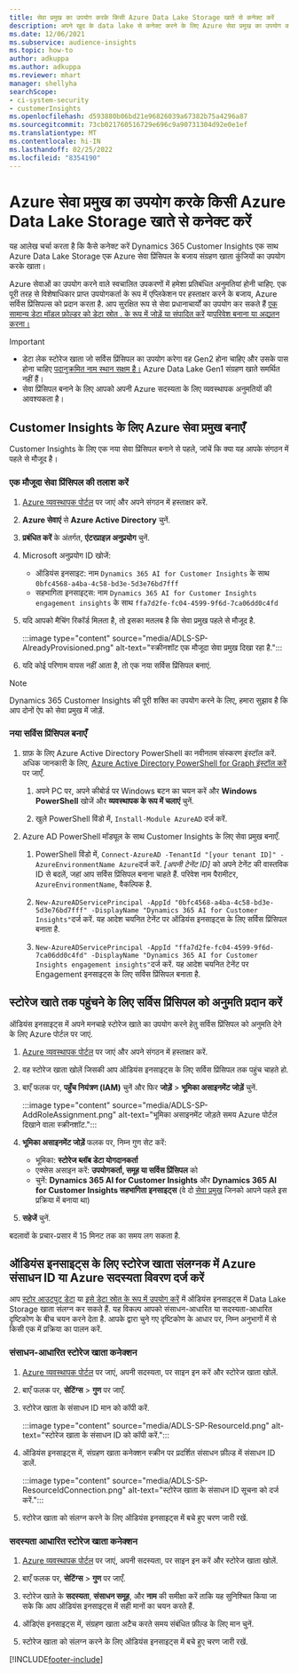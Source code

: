 ```yaml
---
title: सेवा प्रमुख का उपयोग करके किसी Azure Data Lake Storage खाते से कनेक्ट करें
description: अपने खुद के data lake से कनेक्ट करने के लिए Azure सेवा प्रमुख का उपयोग करें.
ms.date: 12/06/2021
ms.subservice: audience-insights
ms.topic: how-to
author: adkuppa
ms.author: adkuppa
ms.reviewer: mhart
manager: shellyha
searchScope:
- ci-system-security
- customerInsights
ms.openlocfilehash: d593880b06bd21e96826039a67382b75a4296a87
ms.sourcegitcommit: 73cb021760516729e696c9a90731304d92e0e1ef
ms.translationtype: MT
ms.contentlocale: hi-IN
ms.lasthandoff: 02/25/2022
ms.locfileid: "8354190"
---
```

# <a name="connect-to-an-azure-data-lake-storage-account-by-using-an-azure-service-principal"></a>Azure सेवा प्रमुख का उपयोग करके किसी Azure Data Lake Storage खाते से कनेक्ट करें

यह आलेख चर्चा करता है कि कैसे कनेक्ट करें Dynamics 365 Customer Insights एक साथ Azure Data Lake Storage एक Azure सेवा प्रिंसिपल के बजाय संग्रहण खाता कुंजियों का उपयोग करके खाता। 

Azure सेवाओं का उपयोग करने वाले स्वचालित उपकरणों में हमेशा प्रतिबंधित अनुमतियां होनी चाहिए. एक पूरी तरह से विशेषाधिकार प्राप्त उपयोगकर्ता के रूप में एप्लिकेशन पर हस्ताक्षर करने के बजाय, Azure सर्विस प्रिंसिपल्स को प्रदान करता है. आप सुरक्षित रूप से सेवा प्रधानाचार्यों का उपयोग कर सकते हैं [एक सामान्य डेटा मॉडल फ़ोल्डर को डेटा स्रोत . के रूप में जोड़ें या संपादित करें](connect-common-data-model.md) या[परिवेश बनाना या अद्यतन करना।](create-environment.md)

> [!IMPORTANT]
> - डेटा लेक स्टोरेज खाता जो सर्विस प्रिंसिपल का उपयोग करेगा वह Gen2 होना चाहिए और उसके पास होना चाहिए [पदानुक्रमित नाम स्थान सक्षम है।](/azure/storage/blobs/data-lake-storage-namespace) Azure Data Lake Gen1 संग्रहण खाते समर्थित नहीं हैं।
> - सेवा प्रिंसिपल बनाने के लिए आपको अपनी Azure सदस्यता के लिए व्यवस्थापक अनुमतियों की आवश्यकता है।

## <a name="create-an-azure-service-principal-for-customer-insights"></a>Customer Insights के लिए Azure सेवा प्रमुख बनाएँ

Customer Insights के लिए एक नया सेवा प्रिंसिपल बनाने से पहले, जांचें कि क्या यह आपके संगठन में पहले से मौजूद है।

### <a name="look-for-an-existing-service-principal"></a>एक मौजूदा सेवा प्रिंसिपल की तलाश करें

1. [Azure व्यवस्थापक पोर्टल](https://portal.azure.com) पर जाएं और अपने संगठन में हस्ताक्षर करें.

2. **Azure सेवाएं** से **Azure Active Directory** चुनें.

3. **प्रबंधित करें** के अंतर्गत, **एंटरप्राइज़ अनुप्रयोग** चुनें.

4. Microsoft अनुप्रयोग ID खोजें:
   - ऑडियंस इनसाइट: नाम `Dynamics 365 AI for Customer Insights` के साथ `0bfc4568-a4ba-4c58-bd3e-5d3e76bd7fff`
   - सहभागिता इनसाइट्स: नाम `Dynamics 365 AI for Customer Insights engagement insights` के साथ `ffa7d2fe-fc04-4599-9f6d-7ca06dd0c4fd`

5. यदि आपको मैचिंग रिकॉर्ड मिलता है, तो इसका मतलब है कि सेवा प्रमुख पहले से मौजूद है. 
   
   :::image type="content" source="media/ADLS-SP-AlreadyProvisioned.png" alt-text="स्क्रीनशॉट एक मौजूदा सेवा प्रमुख दिखा रहा है.":::
   
6. यदि कोई परिणाम वापस नहीं आता है, तो एक नया सर्विस प्रिंसिपल बनाएं.

>[!NOTE]
>Dynamics 365 Customer Insights की पूरी शक्ति का उपयोग करने के लिए, हमारा सुझाव है कि आप दोनों ऐप को सेवा प्रमुख में जोड़ें.

### <a name="create-a-new-service-principal"></a>नया सर्विस प्रिंसिपल बनाएँ

1. ग्राफ़ के लिए Azure Active Directory PowerShell का नवीनतम संस्करण इंस्टॉल करें. अधिक जानकारी के लिए, [Azure Active Directory PowerShell for Graph इंस्टॉल करें](/powershell/azure/active-directory/install-adv2) पर जाएँ.

   1. अपने PC पर, अपने कीबोर्ड पर Windows बटन का चयन करें और **Windows PowerShell** खोजें और **व्यवस्थापक के रूप में चलाएं** चुनें.
   
   1. खुले PowerShell विंडो में, `Install-Module AzureAD` दर्ज करें.

2. Azure AD PowerShell मॉड्यूल के साथ Customer Insights के लिए सेवा प्रमुख बनाएँ.

   1. PowerShell विंडो में, `Connect-AzureAD -TenantId "[your tenant ID]" -AzureEnvironmentName Azure`दर्ज करें. *[अपनी टेनेंट ID]* को अपने टेनेंट की वास्तविक ID से बदलें, जहां आप सर्विस प्रिंसिपल बनाना चाहते हैं. परिवेश नाम पैरामीटर, `AzureEnvironmentName`, वैकल्पिक है.
  
   1. `New-AzureADServicePrincipal -AppId "0bfc4568-a4ba-4c58-bd3e-5d3e76bd7fff" -DisplayName "Dynamics 365 AI for Customer Insights"`दर्ज करें. यह आदेश चयनित टेनेंट पर ऑडियंस इनसाइट्स के लिए सर्विस प्रिंसिपल बनाता है. 

   1. `New-AzureADServicePrincipal -AppId "ffa7d2fe-fc04-4599-9f6d-7ca06dd0c4fd" -DisplayName "Dynamics 365 AI for Customer Insights engagement insights"`दर्ज करें. यह आदेश चयनित टेनेंट पर Engagement इनसाइट्स के लिए सर्विस प्रिंसिपल बनाता है.

## <a name="grant-permissions-to-the-service-principal-to-access-the-storage-account"></a>स्टोरेज खाते तक पहुंचने के लिए सर्विस प्रिंसिपल को अनुमति प्रदान करें

ऑडियंस इनसाइट्स में अपने मनचाहे स्टोरेज खाते का उपयोग करने हेतु सर्विस प्रिंसिपल को अनुमति देने के लिए Azure पोर्टल पर जाएं.

1. [Azure व्यवस्थापक पोर्टल](https://portal.azure.com) पर जाएं और अपने संगठन में हस्ताक्षर करें.

1. वह स्टोरेज खाता खोलें जिसकी आप ऑडियंस इनसाइट्स के लिए सर्विस प्रिंसिपल तक पहुंच चाहते हो.

1. बाएँ फलक पर, **पहुँच नियंत्रण (IAM)** चुनें और फिर **जोड़ें** > **भूमिका असाइनमेंट जोड़ें** चुनें.

   :::image type="content" source="media/ADLS-SP-AddRoleAssignment.png" alt-text="भूमिका असाइनमेंट जोड़ते समय Azure पोर्टल दिखाने वाला स्क्रीनशॉट.":::

1. **भूमिका असाइनमेंट जोड़ें** फलक पर, निम्न गुण सेट करें:
   - भूमिका: **स्टोरेज ब्लॉब डेटा योगदानकर्ता**
   - एक्सेस असाइन करें: **उपयोगकर्ता, समूह या सर्विस प्रिंसिपल** को
   - चुनें: **Dynamics 365 AI for Customer Insights** और **Dynamics 365 AI for Customer Insights सहभागिता इनसाइट्स** (वे दो [सेवा प्रमुख](#create-a-new-service-principal) जिनको आपने पहले इस प्रक्रिया में बनाया था)

1.  **सहेजें** चुनें.

बदलावों के प्रचार-प्रसार में 15 मिनट तक का समय लग सकता है.

## <a name="enter-the-azure-resource-id-or-the-azure-subscription-details-in-the-storage-account-attachment-to-audience-insights"></a>ऑडियंस इनसाइट्स के लिए स्टोरेज खाता संलग्नक में Azure संसाधन ID या Azure सदस्यता विवरण दर्ज करें

आप [स्टोर आउटपुट डेटा](manage-environments.md) या [इसे डेटा स्रोत के रूप में उपयोग करें](/dynamics365/customer-insights/audience-insights/connect-dataverse-managed-lake) में ऑडियंस इनसाइट्स में Data Lake Storage खाता संलग्न कर सकते हैं. यह विकल्प आपको संसाधन-आधारित या सदस्यता-आधारित दृष्टिकोण के बीच चयन करने देता है. आपके द्वारा चुने गए दृष्टिकोण के आधार पर, निम्न अनुभागों में से किसी एक में प्रक्रिया का पालन करें.

### <a name="resource-based-storage-account-connection"></a>संसाधन-आधारित स्टोरेज खाता कनेक्शन

1. [Azure व्यवस्थापक पोर्टल](https://portal.azure.com) पर जाएं, अपनी सदस्यता, पर साइन इन करें और स्टोरेज खाता खोलें.

1. बाएँ फलक पर, **सेटिंग्स** > **गुण** पर जाएँ.

1. स्टोरेज खाता के संसाधन ID मान को कॉपी करें.

   :::image type="content" source="media/ADLS-SP-ResourceId.png" alt-text="स्टोरेज खाता के संसाधन ID को कॉपी करें.":::

1. ऑडियंस इनसाइट्स में, संग्रहण खाता कनेक्शन स्क्रीन पर प्रदर्शित संसाधन फ़ील्ड में संसाधन ID डालें.

   :::image type="content" source="media/ADLS-SP-ResourceIdConnection.png" alt-text="स्टोरेज खाता के संसाधन ID सूचना को दर्ज करें.":::   

1. स्टोरेज खाता को संलग्न करने के लिए ऑडियंस इनसाइट्स में बचे हुए चरण जारी रखें.

### <a name="subscription-based-storage-account-connection"></a>सदस्यता आधारित स्टोरेज खाता कनेक्शन

1. [Azure व्यवस्थापक पोर्टल](https://portal.azure.com) पर जाएं, अपनी सदस्यता, पर साइन इन करें और स्टोरेज खाता खोलें.

1. बाएँ फलक पर, **सेटिंग्स** > **गुण** पर जाएँ.

1. स्टोरेज खाते के **सदस्यता**, **संसाधन समूह**, और **नाम** की समीक्षा करें ताकि यह सुनिश्चित किया जा सके कि आप ऑडियंस इनसाइट्स में सही मानों का चयन करते हैं.

1. ऑडिएंस इनसाइट्स में, संग्रहण खाता अटैच करते समय संबंधित फ़ील्ड के लिए मान चुनें.

1. स्टोरेज खाता को संलग्न करने के लिए ऑडियंस इनसाइट्स में बचे हुए चरण जारी रखें.


[!INCLUDE[footer-include](../includes/footer-banner.md)]